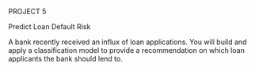 PROJECT 5

Predict Loan Default Risk

A bank recently received an influx of loan applications. You will build and apply a classification model to provide a recommendation on which loan applicants the bank should lend to.

